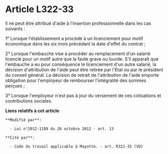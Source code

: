# Article L322-33

Il ne peut être attribué d'aide à l'insertion professionnelle dans les cas suivants : 

1° Lorsque l'établissement a procédé à un licenciement pour motif économique dans les six mois précédant la date d'effet du
contrat ; 

2° Lorsque l'embauche vise à procéder au remplacement d'un salarié licencié pour un motif autre que la faute grave ou lourde.
S'il apparaît que l'embauche a eu pour conséquence le licenciement d'un autre salarié, la décision d'attribution de l'aide
peut être retirée par l'Etat ou par le président du conseil général. La décision de retrait de l'attribution de l'aide
emporte obligation pour l'employeur de rembourser l'intégralité des sommes perçues ; 

3° Lorsque l'employeur n'est pas à jour du versement de ces cotisations et contributions sociales.

**Liens relatifs à cet article**

	**Modifié par**:

	  - Loi n°2012-1189 du 26 octobre 2012 - art. 13

	**Cité par**:

	  - Code du travail applicable à Mayotte. - art. R322-35 (VD)
